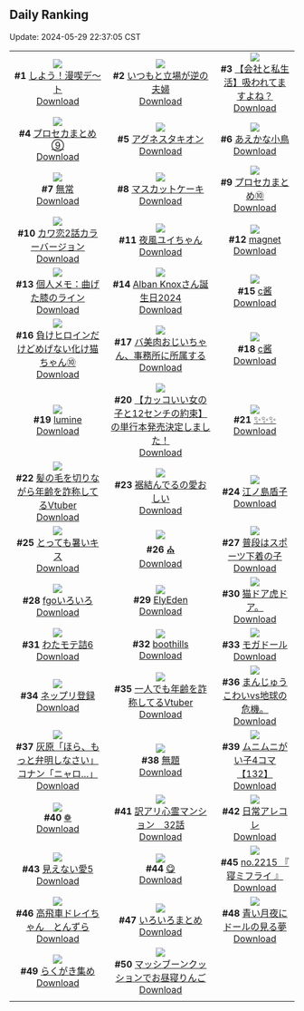 ## Daily Ranking
Update: 2024-05-29 22:37:05 CST

|      |      |      |
| :----: | :----: | :----: |
| ![](https://i.pixiv.re/c/240x480/img-master/img/2024/05/27/00/01/19/119083500_p0_master1200.jpg)<br>**#1** [しよう！漫喫デ～ト](https://www.pixiv.net/artworks/119083500)<br>[Download](https://i.pixiv.re/img-original/img/2024/05/27/00/01/19/119083500_p0.jpg) | ![](https://i.pixiv.re/c/240x480/img-master/img/2024/05/27/00/08/33/119083904_p0_master1200.jpg)<br>**#2** [いつもと立場が逆の夫婦](https://www.pixiv.net/artworks/119083904)<br>[Download](https://i.pixiv.re/img-original/img/2024/05/27/00/08/33/119083904_p0.jpg) | ![](https://i.pixiv.re/c/240x480/img-master/img/2024/05/28/12/15/21/119124251_p0_master1200.jpg)<br>**#3** [【会社と私生活】吸われてますよね？](https://www.pixiv.net/artworks/119124251)<br>[Download](https://i.pixiv.re/img-original/img/2024/05/28/12/15/21/119124251_p0.jpg) |
| ![](https://i.pixiv.re/c/240x480/img-master/img/2024/05/27/22/27/35/119108713_p0_master1200.jpg)<br>**#4** [プロセカまとめ⑨](https://www.pixiv.net/artworks/119108713)<br>[Download](https://i.pixiv.re/img-original/img/2024/05/27/22/27/35/119108713_p0.jpg) | ![](https://i.pixiv.re/c/240x480/img-master/img/2024/05/28/00/16/54/119114038_p0_master1200.jpg)<br>**#5** [アグネスタキオン](https://www.pixiv.net/artworks/119114038)<br>[Download](https://i.pixiv.re/img-original/img/2024/05/28/00/16/54/119114038_p0.jpg) | ![](https://i.pixiv.re/c/240x480/img-master/img/2024/05/27/00/00/10/119083266_p0_master1200.jpg)<br>**#6** [あえかな小鳥](https://www.pixiv.net/artworks/119083266)<br>[Download](https://i.pixiv.re/img-original/img/2024/05/27/00/00/10/119083266_p0.jpg) |
| ![](https://i.pixiv.re/c/240x480/img-master/img/2024/05/27/00/00/27/119083349_p0_master1200.jpg)<br>**#7** [無常](https://www.pixiv.net/artworks/119083349)<br>[Download](https://i.pixiv.re/img-original/img/2024/05/27/00/00/27/119083349_p0.png) | ![](https://i.pixiv.re/c/240x480/img-master/img/2024/05/27/20/30/03/119104603_p0_master1200.jpg)<br>**#8** [マスカットケーキ](https://www.pixiv.net/artworks/119104603)<br>[Download](https://i.pixiv.re/img-original/img/2024/05/27/20/30/03/119104603_p0.png) | ![](https://i.pixiv.re/c/240x480/img-master/img/2024/05/27/23/02/25/119111004_p0_master1200.jpg)<br>**#9** [プロセカまとめ⑩](https://www.pixiv.net/artworks/119111004)<br>[Download](https://i.pixiv.re/img-original/img/2024/05/27/23/02/25/119111004_p0.jpg) |
| ![](https://i.pixiv.re/c/240x480/img-master/img/2024/05/28/12/00/25/119124024_p0_master1200.jpg)<br>**#10** [カワ恋2話カラーバージョン](https://www.pixiv.net/artworks/119124024)<br>[Download](https://i.pixiv.re/img-original/img/2024/05/28/12/00/25/119124024_p0.jpg) | ![](https://i.pixiv.re/c/240x480/img-master/img/2024/05/27/23/44/57/119112589_p0_master1200.jpg)<br>**#11** [夜風ユイちゃん](https://www.pixiv.net/artworks/119112589)<br>[Download](https://i.pixiv.re/img-original/img/2024/05/27/23/44/57/119112589_p0.jpg) | ![](https://i.pixiv.re/c/240x480/img-master/img/2024/05/27/18/00/04/119100508_p0_master1200.jpg)<br>**#12** [magnet](https://www.pixiv.net/artworks/119100508)<br>[Download](https://i.pixiv.re/img-original/img/2024/05/27/18/00/04/119100508_p0.jpg) |
| ![](https://i.pixiv.re/c/240x480/img-master/img/2024/05/28/06/00/08/119119317_p0_master1200.jpg)<br>**#13** [個人メモ：曲げた膝のライン](https://www.pixiv.net/artworks/119119317)<br>[Download](https://i.pixiv.re/img-original/img/2024/05/28/06/00/08/119119317_p0.jpg) | ![](https://i.pixiv.re/c/240x480/img-master/img/2024/05/27/21/29/49/119106629_p0_master1200.jpg)<br>**#14** [Alban Knoxさん誕生日2024](https://www.pixiv.net/artworks/119106629)<br>[Download](https://i.pixiv.re/img-original/img/2024/05/27/21/29/49/119106629_p0.jpg) | ![](https://i.pixiv.re/c/240x480/img-master/img/2024/05/27/17/24/00/119099716_p0_master1200.jpg)<br>**#15** [c酱](https://www.pixiv.net/artworks/119099716)<br>[Download](https://i.pixiv.re/img-original/img/2024/05/27/17/24/00/119099716_p0.jpg) |
| ![](https://i.pixiv.re/c/240x480/img-master/img/2024/05/28/00/01/17/119113367_p0_master1200.jpg)<br>**#16** [負けヒロインだけどめげない化け猫ちゃん⑩](https://www.pixiv.net/artworks/119113367)<br>[Download](https://i.pixiv.re/img-original/img/2024/05/28/00/01/17/119113367_p0.png) | ![](https://i.pixiv.re/c/240x480/img-master/img/2024/05/28/00/03/16/119113528_p0_master1200.jpg)<br>**#17** [バ美肉おじいちゃん、事務所に所属する](https://www.pixiv.net/artworks/119113528)<br>[Download](https://i.pixiv.re/img-original/img/2024/05/28/00/03/16/119113528_p0.jpg) | ![](https://i.pixiv.re/c/240x480/img-master/img/2024/05/27/17/24/46/119099731_p0_master1200.jpg)<br>**#18** [c酱](https://www.pixiv.net/artworks/119099731)<br>[Download](https://i.pixiv.re/img-original/img/2024/05/27/17/24/46/119099731_p0.jpg) |
| ![](https://i.pixiv.re/c/240x480/img-master/img/2024/05/27/00/00/32/119083369_p0_master1200.jpg)<br>**#19** [lumine](https://www.pixiv.net/artworks/119083369)<br>[Download](https://i.pixiv.re/img-original/img/2024/05/27/00/00/32/119083369_p0.jpg) | ![](https://i.pixiv.re/c/240x480/img-master/img/2024/05/27/12/00/14/119094305_p0_master1200.jpg)<br>**#20** [【カッコいい女の子と12センチの約束】の単行本発売決定しました！](https://www.pixiv.net/artworks/119094305)<br>[Download](https://i.pixiv.re/img-original/img/2024/05/27/12/00/14/119094305_p0.jpg) | ![](https://i.pixiv.re/c/240x480/img-master/img/2024/05/27/00/17/06/119084200_p0_master1200.jpg)<br>**#21** [✨✨✨](https://www.pixiv.net/artworks/119084200)<br>[Download](https://i.pixiv.re/img-original/img/2024/05/27/00/17/06/119084200_p0.png) |
| ![](https://i.pixiv.re/c/240x480/img-master/img/2024/05/27/20/14/47/119104205_p0_master1200.jpg)<br>**#22** [髪の毛を切りながら年齢を詐称してるVtuber](https://www.pixiv.net/artworks/119104205)<br>[Download](https://i.pixiv.re/img-original/img/2024/05/27/20/14/47/119104205_p0.png) | ![](https://i.pixiv.re/c/240x480/img-master/img/2024/05/27/07/17/51/119090800_p0_master1200.jpg)<br>**#23** [裾結んでるの愛おしい](https://www.pixiv.net/artworks/119090800)<br>[Download](https://i.pixiv.re/img-original/img/2024/05/27/07/17/51/119090800_p0.png) | ![](https://i.pixiv.re/c/240x480/img-master/img/2024/05/27/00/00/50/119083434_p0_master1200.jpg)<br>**#24** [江ノ島盾子](https://www.pixiv.net/artworks/119083434)<br>[Download](https://i.pixiv.re/img-original/img/2024/05/27/00/00/50/119083434_p0.jpg) |
| ![](https://i.pixiv.re/c/240x480/img-master/img/2024/05/27/19/27/26/119102834_p0_master1200.jpg)<br>**#25** [とっても暑いキス](https://www.pixiv.net/artworks/119102834)<br>[Download](https://i.pixiv.re/img-original/img/2024/05/27/19/27/26/119102834_p0.jpg) | ![](https://i.pixiv.re/c/240x480/img-master/img/2024/05/27/11/58/14/119094231_p0_master1200.jpg)<br>**#26** [⛪️](https://www.pixiv.net/artworks/119094231)<br>[Download](https://i.pixiv.re/img-original/img/2024/05/27/11/58/14/119094231_p0.jpg) | ![](https://i.pixiv.re/c/240x480/img-master/img/2024/05/27/18/42/57/119101656_p0_master1200.jpg)<br>**#27** [普段はスポーツ下着の子](https://www.pixiv.net/artworks/119101656)<br>[Download](https://i.pixiv.re/img-original/img/2024/05/27/18/42/57/119101656_p0.jpg) |
| ![](https://i.pixiv.re/c/240x480/img-master/img/2024/05/27/02/34/27/119087663_p0_master1200.jpg)<br>**#28** [fgoいろいろ](https://www.pixiv.net/artworks/119087663)<br>[Download](https://i.pixiv.re/img-original/img/2024/05/27/02/34/27/119087663_p0.png) | ![](https://i.pixiv.re/c/240x480/img-master/img/2024/05/27/03/04/39/119088086_p0_master1200.jpg)<br>**#29** [ElyEden](https://www.pixiv.net/artworks/119088086)<br>[Download](https://i.pixiv.re/img-original/img/2024/05/27/03/04/39/119088086_p0.png) | ![](https://i.pixiv.re/c/240x480/img-master/img/2024/05/27/22/24/51/119108599_p0_master1200.jpg)<br>**#30** [猫ドア虎ドア。](https://www.pixiv.net/artworks/119108599)<br>[Download](https://i.pixiv.re/img-original/img/2024/05/27/22/24/51/119108599_p0.jpg) |
| ![](https://i.pixiv.re/c/240x480/img-master/img/2024/05/27/19/57/49/119103612_p0_master1200.jpg)<br>**#31** [わたモテ詰6](https://www.pixiv.net/artworks/119103612)<br>[Download](https://i.pixiv.re/img-original/img/2024/05/27/19/57/49/119103612_p0.png) | ![](https://i.pixiv.re/c/240x480/img-master/img/2024/05/27/12/21/40/119094713_p0_master1200.jpg)<br>**#32** [boothills](https://www.pixiv.net/artworks/119094713)<br>[Download](https://i.pixiv.re/img-original/img/2024/05/27/12/21/40/119094713_p0.png) | ![](https://i.pixiv.re/c/240x480/img-master/img/2024/05/27/19/26/25/119102798_p0_master1200.jpg)<br>**#33** [モガドール](https://www.pixiv.net/artworks/119102798)<br>[Download](https://i.pixiv.re/img-original/img/2024/05/27/19/26/25/119102798_p0.jpg) |
| ![](https://i.pixiv.re/c/240x480/img-master/img/2024/05/27/00/00/57/119083453_p0_master1200.jpg)<br>**#34** [ネップリ登録](https://www.pixiv.net/artworks/119083453)<br>[Download](https://i.pixiv.re/img-original/img/2024/05/27/00/00/57/119083453_p0.jpg) | ![](https://i.pixiv.re/c/240x480/img-master/img/2024/05/28/20/33/19/119134368_p0_master1200.jpg)<br>**#35** [一人でも年齢を詐称してるVtuber](https://www.pixiv.net/artworks/119134368)<br>[Download](https://i.pixiv.re/img-original/img/2024/05/28/20/33/19/119134368_p0.png) | ![](https://i.pixiv.re/c/240x480/img-master/img/2024/05/27/19/16/46/119102548_p0_master1200.jpg)<br>**#36** [まんじゅうこわいvs地球の危機。](https://www.pixiv.net/artworks/119102548)<br>[Download](https://i.pixiv.re/img-original/img/2024/05/27/19/16/46/119102548_p0.jpg) |
| ![](https://i.pixiv.re/c/240x480/img-master/img/2024/05/27/16/49/06/119098950_p0_master1200.jpg)<br>**#37** [灰原「ほら、もっと弁明しなさい」コナン「ニャロ…」](https://www.pixiv.net/artworks/119098950)<br>[Download](https://i.pixiv.re/img-original/img/2024/05/27/16/49/06/119098950_p0.jpg) | ![](https://i.pixiv.re/c/240x480/img-master/img/2024/05/27/00/00/38/119083400_p0_master1200.jpg)<br>**#38** [無題](https://www.pixiv.net/artworks/119083400)<br>[Download](https://i.pixiv.re/img-original/img/2024/05/27/00/00/38/119083400_p0.jpg) | ![](https://i.pixiv.re/c/240x480/img-master/img/2024/05/29/22/37/15/119113571_p0_master1200.jpg)<br>**#39** [ムニムニがい子4コマ【132】](https://www.pixiv.net/artworks/119113571)<br>[Download](https://i.pixiv.re/img-original/img/2024/05/29/22/37/15/119113571_p0.png) |
| ![](https://i.pixiv.re/c/240x480/img-master/img/2024/05/28/00/54/17/119115176_p0_master1200.jpg)<br>**#40** [❁](https://www.pixiv.net/artworks/119115176)<br>[Download](https://i.pixiv.re/img-original/img/2024/05/28/00/54/17/119115176_p0.jpg) | ![](https://i.pixiv.re/c/240x480/img-master/img/2024/05/28/14/53/55/119126698_p0_master1200.jpg)<br>**#41** [訳アリ心霊マンション　32話](https://www.pixiv.net/artworks/119126698)<br>[Download](https://i.pixiv.re/img-original/img/2024/05/28/14/53/55/119126698_p0.jpg) | ![](https://i.pixiv.re/c/240x480/img-master/img/2024/05/28/01/28/25/119115956_p0_master1200.jpg)<br>**#42** [日常アレコレ](https://www.pixiv.net/artworks/119115956)<br>[Download](https://i.pixiv.re/img-original/img/2024/05/28/01/28/25/119115956_p0.jpg) |
| ![](https://i.pixiv.re/c/240x480/img-master/img/2024/05/27/00/00/59/119083459_p0_master1200.jpg)<br>**#43** [見えない愛5](https://www.pixiv.net/artworks/119083459)<br>[Download](https://i.pixiv.re/img-original/img/2024/05/27/00/00/59/119083459_p0.png) | ![](https://i.pixiv.re/c/240x480/img-master/img/2024/05/27/00/00/13/119083291_p0_master1200.jpg)<br>**#44** [😋](https://www.pixiv.net/artworks/119083291)<br>[Download](https://i.pixiv.re/img-original/img/2024/05/27/00/00/13/119083291_p0.png) | ![](https://i.pixiv.re/c/240x480/img-master/img/2024/05/28/12/53/14/119124886_p0_master1200.jpg)<br>**#45** [no.2215 『 寝ミフライ 』](https://www.pixiv.net/artworks/119124886)<br>[Download](https://i.pixiv.re/img-original/img/2024/05/28/12/53/14/119124886_p0.jpg) |
| ![](https://i.pixiv.re/c/240x480/img-master/img/2024/05/28/11/23/02/119123397_p0_master1200.jpg)<br>**#46** [高飛車ドレイちゃん　とんずら](https://www.pixiv.net/artworks/119123397)<br>[Download](https://i.pixiv.re/img-original/img/2024/05/28/11/23/02/119123397_p0.png) | ![](https://i.pixiv.re/c/240x480/img-master/img/2024/05/27/18/15/52/119100989_p0_master1200.jpg)<br>**#47** [いろいろまとめ](https://www.pixiv.net/artworks/119100989)<br>[Download](https://i.pixiv.re/img-original/img/2024/05/27/18/15/52/119100989_p0.jpg) | ![](https://i.pixiv.re/c/240x480/img-master/img/2024/05/27/19/56/07/119103562_p0_master1200.jpg)<br>**#48** [青い月夜にドールの見る夢](https://www.pixiv.net/artworks/119103562)<br>[Download](https://i.pixiv.re/img-original/img/2024/05/27/19/56/07/119103562_p0.jpg) |
| ![](https://i.pixiv.re/c/240x480/img-master/img/2024/05/28/00/01/34/119113401_p0_master1200.jpg)<br>**#49** [らくがき集め](https://www.pixiv.net/artworks/119113401)<br>[Download](https://i.pixiv.re/img-original/img/2024/05/28/00/01/34/119113401_p0.png) | ![](https://i.pixiv.re/c/240x480/img-master/img/2024/05/27/19/01/35/119102183_p0_master1200.jpg)<br>**#50** [マッシブーンクッションでお昼寝りんご](https://www.pixiv.net/artworks/119102183)<br>[Download](https://i.pixiv.re/img-original/img/2024/05/27/19/01/35/119102183_p0.jpg) |
|      |
